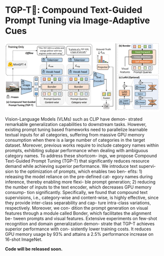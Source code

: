 # TGP-T🚀: Compound Text-Guided Prompt Tuning via Image-Adaptive Cues

<p align="center">
    <img src="src/method.png" alt="TGP-T Framework">
</p>



Vision-Language Models (VLMs) such as CLIP have demon- strated remarkable generalization capabilities to downstream tasks. However, existing prompt tuning based frameworks need to parallelize learnable textual inputs for all categories, suffering from massive GPU memory consumption when there is a large number of categories in the target dataset. Moreover, previous works require to include category names within prompts, exhibiting subpar performance when dealing with ambiguous category names. To address these shortcom- ings, we propose Compound Text-Guided Prompt Tuning (TGP-T) that significantly reduces resource demand while achieving superior performance. We introduce text supervi- sion to the optimization of prompts, which enables two ben- efits: 1) releasing the model reliance on the pre-defined cat- egory names during inference, thereby enabling more flexi- ble prompt generation; 2) reducing the number of inputs to the text encoder, which decreases GPU memory consump- tion significantly. Specifically, we found that compound text supervisions, i.e., category-wise and content-wise, is highly effective, since they provide inter-class separability and cap- ture intra-class variations, respectively. Moreover, we con- dition the prompt generation on visual features through a module called Bonder, which facilitates the alignment be- tween prompts and visual features. Extensive experiments on few-shot recognition and domain generalization demon- strate that TGP-T achieves superior performance with con- sistently lower training costs. It reduces GPU memory usage by 93% and attains a 2.5% performance increase on 16-shot ImageNet.



**Code will be released soon.**
